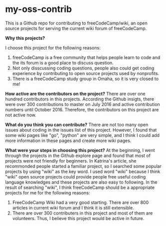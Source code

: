 # my-oss-contrib

This is a Github repo for contributing to freeCodeCamp/wiki, an open source projects for serving the current wiki forum of freeCodeCamp.

**Why this projects?**

I choose this project for the following reasons:

1. freeCodeCamp is a free community that helps people learn to code and the its forum is a good place to discuss question.
2. Not only disscussing coding questions, people also could get coding experience by contributing to open source projects used by nonprofits.
3. There is a freeCodeCamp study group in Omaha, so it is very closed to me!

**How active are the contributors on the project?**
There are over one hundred contributors in this projects. According the Github insigts, there were over 300 contributions to master on July 2016 and active contribution numbers until October 2016. Therefore, the contributors on this project are not active now. 

**What do you think you can contribute?**
There are not too many open issues about coding in the issues list of this project. However, I found that some wiki pages like "go", "python" are very simple, and I think I could add more information in these pages and create more wiki pages.

**What were your steps in choosing this project?**
At the beginning, I went through the projects in the Github explore page and found that most of projects were not friendly for beginners. In Katrina's article, she recommonded people started a familiar project, so I searched some popular projects by using "wiki" as the key word. I used word "wiki" because I think "wiki" open source projects could provide people free useful coding language knowledges and these projects are also easy to following. In the result of searching "wiki", I think freeCodeCamp should be a appropriate projects for me for the following reasons:
1. FreeCodeCamp Wiki had a very good starting. There are over 800 articles in current wiki forum and I think it is still extensible. 
2. There are over 300 contributers in this project and most of them are volunteers. Thus, I believe this project would be active in future. 


